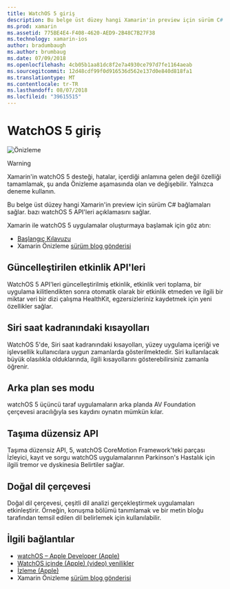 ```yaml
---
title: WatchOS 5 giriş
description: Bu belge üst düzey hangi Xamarin'in preview için sürüm C# bağlamaları sağlar. bazı watchOS 5 API'leri açıklamasını sağlar.
ms.prod: xamarin
ms.assetid: 775BE4E4-F408-4620-AED9-2B48C7B27F38
ms.technology: xamarin-ios
author: bradumbaugh
ms.author: brumbaug
ms.date: 07/09/2018
ms.openlocfilehash: 4cb05b1aa81dc8f2e7a4930ce797d7fe1164aeab
ms.sourcegitcommit: 12d48cdf99f0d916536d562e137d0e840d818fa1
ms.translationtype: MT
ms.contentlocale: tr-TR
ms.lasthandoff: 08/07/2018
ms.locfileid: "39615515"
---
```

# <a name="introduction-to-watchos-5"></a>WatchOS 5 giriş

 ![Önizleme](~/media/shared/preview.png)

> [!WARNING]
> Xamarin'in watchOS 5 desteği, hatalar, içerdiği anlamına gelen değil özelliği tamamlamak, şu anda Önizleme aşamasında olan ve değişebilir. Yalnızca deneme kullanın.

Bu belge üst düzey hangi Xamarin'in preview için sürüm C# bağlamaları sağlar. bazı watchOS 5 API'leri açıklamasını sağlar.

Xamarin ile watchOS 5 uygulamalar oluşturmaya başlamak için göz atın:

- [Başlangıç Kılavuzu](~/ios/platform/introduction-to-ios12/get-started.md)
- Xamarin Önizleme [sürüm blog gönderisi](https://releases.xamarin.com/preview-release-xcode-10-beta-5/)

## <a name="updated-workout-apis"></a>Güncelleştirilen etkinlik API'leri

WatchOS 5 API'leri güncelleştirilmiş etkinlik, etkinlik veri toplama, bir uygulama kilitlendikten sonra otomatik olarak bir etkinlik etmeden ve ilgili bir miktar veri bir dizi çalışma HealthKit, egzersizleriniz kaydetmek için yeni özellikler sağlar.

## <a name="shortcuts-on-the-siri-watch-face"></a>Siri saat kadranındaki kısayolları

WatchOS 5'de, Siri saat kadranındaki kısayolları, yüzey uygulama içeriği ve işlevsellik kullanıcılara uygun zamanlarda gösterilmektedir. Siri kullanılacak büyük olasılıkla olduklarında, ilgili kısayollarını gösterebilirsiniz zamanla öğrenir.

## <a name="background-audio-mode"></a>Arka plan ses modu

watchOS 5 üçüncü taraf uygulamaların arka planda AV Foundation çerçevesi aracılığıyla ses kaydını oynatın mümkün kılar.

## <a name="movement-disorder-api"></a>Taşıma düzensiz API

Taşıma düzensiz API, 5, watchOS CoreMotion Framework'teki parçası İzleyici, kayıt ve sorgu watchOS uygulamalarının Parkinson's Hastalık için ilgili tremor ve dyskinesia Belirtiler sağlar.

## <a name="natural-language-framework"></a>Doğal dil çerçevesi

Doğal dil çerçevesi, çeşitli dil analizi gerçekleştirmek uygulamaları etkinleştirir. Örneğin, konuşma bölümü tanımlamak ve bir metin bloğu tarafından temsil edilen dil belirlemek için kullanılabilir.

## <a name="related-links"></a>İlgili bağlantılar

- [watchOS – Apple Developer (Apple)](https://developer.apple.com/watchOS/)
- [WatchOS içinde (Apple) (video) yenilikler](https://developer.apple.com/videos/play/wwdc2018/206/)
- [İzleme (Apple)](https://www.apple.com/watch/)
- Xamarin Önizleme [sürüm blog gönderisi](https://releases.xamarin.com/preview-release-xcode-10-beta-5/)
